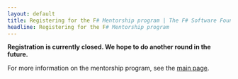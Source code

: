 ```yaml
---
layout: default
title: Registering for the F# Mentorship program | The F# Software Foundation
headline: Registering for the F# Mentorship program
---
```


**Registration is currently closed. We hope to do another round in the future.**

<!--
If you are a member of the FSSF, just complete the [form here](https://fssfedu.typeform.com/to/QZEJEZ) before Sunday 13th March  2016.
The FSSF will then select at random 10 candidates for the initial batch. We will contact you regardless of whether you were selected or not.

There are only a limited number of mentors available right now, so if we are over-subscribed, we will add you to a waiting list.

If you are a successful candidate, you will be contacted by a mentor and together you will decide what you will work on. At the end of 8 weeks the mentorship will end and we will ask for your feedback.

Any questions or comments? Please get in touch via email (education(at)fsharp.org) or twitter ([@fsharpedu](https://twitter.com/fsharpedu)).

Thanks for your interest, and hope to hear from you soon!

The F# Software Foundation

-->

For more information on the mentorship program, see the [main page](index.html).

